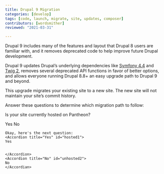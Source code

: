 ```yaml
---
title: Drupal 9 Migration
categories: [develop]
tags: [code, launch, migrate, site, updates, composer]
contributors: [wordsmither]
reviewed: "2021-03-31"

---
```

Drupal 9 includes many of the features and layout that Drupal 8 users are familiar with, and it removes deprecated code to help improve future Drupal development.

Drupal 9 updates Drupal’s underlying dependencies like [Symfony 4.4](https://symfony.com/releases/4.4) and [Twig 2](https://twig.symfony.com/doc/2.x/index.html), removes several deprecated API functions in favor of better options, and allows everyone running Drupal 8.8+ an easy upgrade path to Drupal 9 and beyond.

<Alert title="Note" type="info" >

This upgrade migrates your existing site to a new site.  The new site will not maintain your site’s commit history.

</Alert>

Answer these questions to determine which migration path to follow:


Is your site currently hosted on Pantheon?

<Accordion title="Yes" id="hosted">
Yes


</Accordion>
<Accordion title="No" id="unhosted">
No

    Okay, here's the next question:
    <Accordion title="Yes" id="hosted1">
    Yes


    </Accordion>
    <Accordion title="No" id="unhosted2">
    No
    </Accordian>


</Accordion>